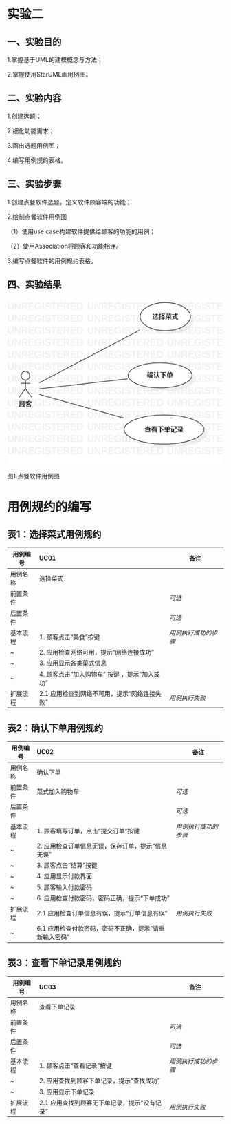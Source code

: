 # 实验二

## 一、实验目的
1.掌握基于UML的建模概念与方法；

2.掌握使用StarUML画用例图。

## 二、实验内容
1.创建选题；

2.细化功能需求；

3.画出选题用例图；

4.编写用例规约表格。

## 三、实验步骤
1.创建点餐软件选题，定义软件顾客端的功能；

2.绘制点餐软件用例图

（1）使用use case构建软件提供给顾客的功能的用例；

（2）使用Association将顾客和功能相连。

3.编写点餐软件的用例规约表格。

## 四、实验结果
![点餐软件用例图](./model03.jpg)

图1.点餐软件用例图

# 用例规约的编写

## 表1：选择菜式用例规约  

用例编号  | UC01 | 备注  
-|:-|-  
用例名称  | 选择菜式  |   
前置条件  |     | *可选*   
后置条件  |     | *可选*   
基本流程  | 1. 顾客点击“美食”按键  |*用例执行成功的步骤*    
~| 2. 应用检查网络可用，提示“网络连接成功”  |   
~| 3. 应用显示各类菜式信息 |
~| 4. 顾客点击“加入购物车” 按键 ，提示“加入成功” |
扩展流程  | 2.1 应用检查到网络不可用，提示“网络连接失败” |*用例执行失败*    


## 表2：确认下单用例规约  

用例编号  | UC02 | 备注  
-|:-|-  
用例名称  | 确认下单  |   
前置条件  |  菜式加入购物车    | *可选*   
后置条件  |      | *可选*   
基本流程  | 1. 顾客填写订单，点击“提交订单”按键 |*用例执行成功的步骤*  
~| 2. 应用检查订单信息无误，保存订单，提示“信息无误” |   
~| 3. 顾客点击“结算”按键 |   
~| 4. 应用显示付款界面  | 
~| 5. 顾客输入付款密码  |
~| 6. 应用检查付款密码，密码正确，提示“下单成功”  | 
扩展流程  | 2.1 应用检查订单信息有误，提示“订单信息有误”  |*用例执行失败*    
~| 6.1 应用检查付款密码，密码不正确，提示“请重新输入密码”  |

## 表3：查看下单记录用例规约  

用例编号  | UC03 | 备注  
-|:-|-  
用例名称  |查看下单记录 |   
前置条件  |      | *可选*   
后置条件  |      | *可选*   
基本流程  | 1. 顾客点击“查看记录”按键  |*用例执行成功的步骤*    
~| 2. 应用查找到顾客下单记录，提示“查找成功”  |   
~| 3. 应用显示下单记录  |    
扩展流程  | 2.1 应用查找到顾客无下单记录，提示“没有记录”  |*用例执行失败*     
